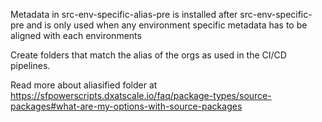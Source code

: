 Metadata in src-env-specific-alias-pre is installed after src-env-specific-pre and is only used when any environment specific metadata has to be aligned with each environments

Create folders that match the alias of the orgs as used in the CI/CD pipelines.

Read more about aliasified folder at  https://sfpowerscripts.dxatscale.io/faq/package-types/source-packages#what-are-my-options-with-source-packages
